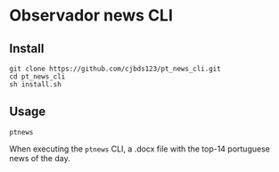 # Observador news CLI


## Install

```
git clone https://github.com/cjbds123/pt_news_cli.git
cd pt_news_cli
sh install.sh
```

## Usage

```
ptnews
```

When executing the ```ptnews``` CLI, a .docx file with the top-14 portuguese news of the day.